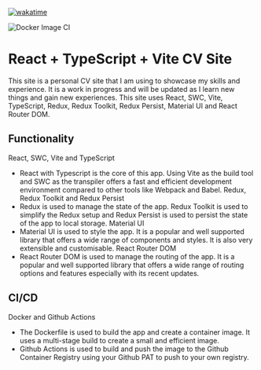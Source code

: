 [![wakatime](https://wakatime.com/badge/github/Alvis1337/chrisalvis.dev.svg)](https://wakatime.com/badge/github/Alvis1337/chrisalvis.dev)

![Docker Image CI](https://github.com/alvis1337/chrisalvis.dev/actions/workflows/docker.yml/badge.svg)

# React + TypeScript + Vite CV Site

This site is a personal CV site that I am using to showcase my skills and experience.
It is a work in progress and will be updated as I learn new things and gain new experiences.
This site uses React, SWC, Vite, TypeScript, Redux, Redux Toolkit, Redux Persist, Material UI and React Router DOM.

## Functionality

React, SWC, Vite and TypeScript
  - React with Typescript is the core of this app. Using Vite as the build tool and SWC as the transpiler offers a fast and efficient development environment compared to other tools like Webpack and Babel.
Redux, Redux Toolkit and Redux Persist
  - Redux is used to manage the state of the app. Redux Toolkit is used to simplify the Redux setup and Redux Persist is used to persist the state of the app to local storage.
Material UI
  - Material UI is used to style the app. It is a popular and well supported library that offers a wide range of components and styles. It is also very extensible and customisable.
React Router DOM
  - React Router DOM is used to manage the routing of the app. It is a popular and well supported library that offers a wide range of routing options and features especially with its recent updates.

## CI/CD
Docker and Github Actions

- The Dockerfile is used to build the app and create a container image. It uses a multi-stage build to create a small and efficient image.
- Github Actions is used to build and push the image to the Github Container Registry using your Github PAT to push to your own registry.
